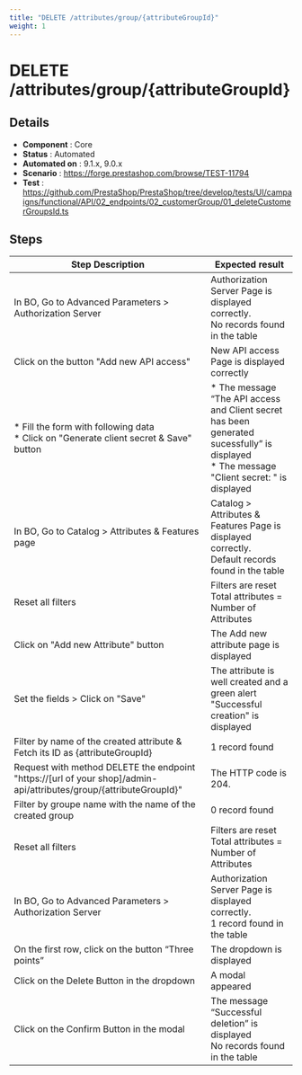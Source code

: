 ```yaml
---
title: "DELETE /attributes/group/{attributeGroupId}"
weight: 1
---
```


# DELETE /attributes/group/{attributeGroupId}
## Details
* **Component** : Core
* **Status** : Automated
* **Automated on** : 9.1.x, 9.0.x
* **Scenario** : https://forge.prestashop.com/browse/TEST-11794
* **Test** : https://github.com/PrestaShop/PrestaShop/tree/develop/tests/UI/campaigns/functional/API/02_endpoints/02_customerGroup/01_deleteCustomerGroupsId.ts

## Steps
| Step Description | Expected result |
| ----- | ----- |
| In BO, Go to Advanced Parameters > Authorization Server | Authorization Server Page is displayed correctly.<br>No records found in the table |
| Click on the button "Add new API access" | New API access Page is displayed correctly |
| * Fill the form with following data<br> * Click on "Generate client secret & Save" button | * The message “The API access and Client secret has been generated sucessfully” is displayed<br> * The message "Client secret: " is displayed |
| In BO, Go to Catalog > Attributes & Features page | Catalog > Attributes & Features Page is displayed correctly.<br>Default records found in the table |
| Reset all filters | Filters are reset<br>Total attributes = Number of Attributes |
| Click on "Add new Attribute" button | The Add new attribute page is displayed |
| Set the fields > Click on "Save" | The attribute is well created and a green alert "Successful creation" is displayed |
| Filter by name of the created attribute & Fetch its ID as \{attributeGroupId} | 1 record found |
| Request with method DELETE the endpoint "https://[url of your shop]/admin-api/attributes/group/\{attributeGroupId}" | The HTTP code is 204. |
| Filter by groupe name with the name of the created group | 0 record found |
| Reset all filters | Filters are reset<br>Total attributes = Number of Attributes |
| In BO, Go to Advanced Parameters > Authorization Server | Authorization Server Page is displayed correctly.<br>1 record found in the table |
| On the first row, click on the button “Three points” | The dropdown is displayed |
| Click on the Delete Button in the dropdown | A modal appeared |
| Click on the Confirm Button in the modal | The message “Successful deletion” is displayed<br>No records found in the table |
